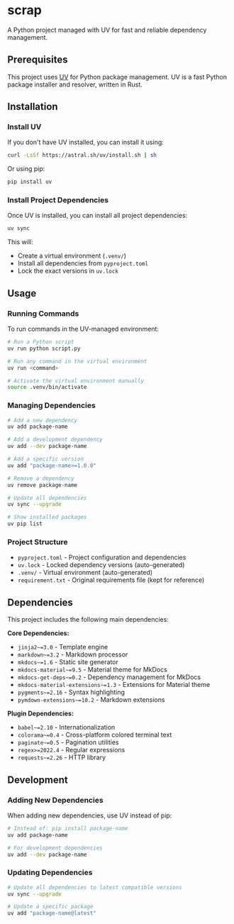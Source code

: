 # scrap

A Python project managed with UV for fast and reliable dependency management.

## Prerequisites

This project uses [UV](https://github.com/astral-sh/uv) for Python package management. UV is a fast Python package installer and resolver, written in Rust.

## Installation

### Install UV

If you don't have UV installed, you can install it using:

```bash
curl -LsSf https://astral.sh/uv/install.sh | sh
```

Or using pip:

```bash
pip install uv
```

### Install Project Dependencies

Once UV is installed, you can install all project dependencies:

```bash
uv sync
```

This will:
- Create a virtual environment (`.venv/`)
- Install all dependencies from `pyproject.toml`
- Lock the exact versions in `uv.lock`

## Usage

### Running Commands

To run commands in the UV-managed environment:

```bash
# Run a Python script
uv run python script.py

# Run any command in the virtual environment
uv run <command>

# Activate the virtual environment manually
source .venv/bin/activate
```

### Managing Dependencies

```bash
# Add a new dependency
uv add package-name

# Add a development dependency
uv add --dev package-name

# Add a specific version
uv add "package-name>=1.0.0"

# Remove a dependency
uv remove package-name

# Update all dependencies
uv sync --upgrade

# Show installed packages
uv pip list
```

### Project Structure

- `pyproject.toml` - Project configuration and dependencies
- `uv.lock` - Locked dependency versions (auto-generated)
- `.venv/` - Virtual environment (auto-generated)
- `requirement.txt` - Original requirements file (kept for reference)

## Dependencies

This project includes the following main dependencies:

**Core Dependencies:**
- `jinja2~=3.0` - Template engine
- `markdown~=3.2` - Markdown processor
- `mkdocs~=1.6` - Static site generator
- `mkdocs-material~=9.5` - Material theme for MkDocs
- `mkdocs-get-deps~=0.2` - Dependency management for MkDocs
- `mkdocs-material-extensions~=1.3` - Extensions for Material theme
- `pygments~=2.16` - Syntax highlighting
- `pymdown-extensions~=10.2` - Markdown extensions

**Plugin Dependencies:**
- `babel~=2.10` - Internationalization
- `colorama~=0.4` - Cross-platform colored terminal text
- `paginate~=0.5` - Pagination utilities
- `regex>=2022.4` - Regular expressions
- `requests~=2.26` - HTTP library

## Development

### Adding New Dependencies

When adding new dependencies, use UV instead of pip:

```bash
# Instead of: pip install package-name
uv add package-name

# For development dependencies
uv add --dev package-name
```

### Updating Dependencies

```bash
# Update all dependencies to latest compatible versions
uv sync --upgrade

# Update a specific package
uv add "package-name@latest"
```
